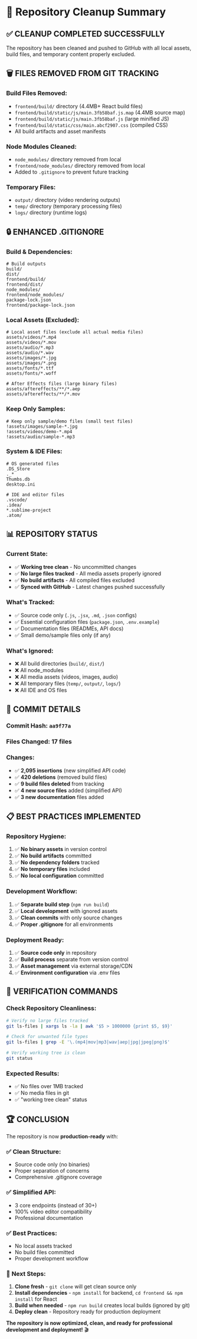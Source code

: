 # 🧹 Repository Cleanup Summary

## ✅ **CLEANUP COMPLETED SUCCESSFULLY**

The repository has been cleaned and pushed to GitHub with all local assets, build files, and temporary content properly excluded.

## 🗑️ **FILES REMOVED FROM GIT TRACKING**

### **Build Files Removed:**
- `frontend/build/` directory (4.4MB+ React build files)
- `frontend/build/static/js/main.3fb58baf.js.map` (4.4MB source map)
- `frontend/build/static/js/main.3fb58baf.js` (large minified JS)
- `frontend/build/static/css/main.abcf2907.css` (compiled CSS)
- All build artifacts and asset manifests

### **Node Modules Cleaned:**
- `node_modules/` directory removed from local
- `frontend/node_modules/` directory removed from local
- Added to `.gitignore` to prevent future tracking

### **Temporary Files:**
- `output/` directory (video rendering outputs)
- `temp/` directory (temporary processing files)
- `logs/` directory (runtime logs)

## 🔒 **ENHANCED .GITIGNORE**

### **Build & Dependencies:**
```gitignore
# Build outputs
build/
dist/
frontend/build/
frontend/dist/
node_modules/
frontend/node_modules/
package-lock.json
frontend/package-lock.json
```

### **Local Assets (Excluded):**
```gitignore
# Local asset files (exclude all actual media files)
assets/videos/*.mp4
assets/videos/*.mov
assets/audio/*.mp3
assets/audio/*.wav
assets/images/*.jpg
assets/images/*.png
assets/fonts/*.ttf
assets/fonts/*.woff

# After Effects files (large binary files)
assets/aftereffects/**/*.aep
assets/aftereffects/**/*.mov
```

### **Keep Only Samples:**
```gitignore
# Keep only sample/demo files (small test files)
!assets/images/sample-*.jpg
!assets/videos/demo-*.mp4
!assets/audio/sample-*.mp3
```

### **System & IDE Files:**
```gitignore
# OS generated files
.DS_Store
._*
Thumbs.db
desktop.ini

# IDE and editor files
.vscode/
.idea/
*.sublime-project
.atom/
```

## 📊 **REPOSITORY STATUS**

### **Current State:**
- ✅ **Working tree clean** - No uncommitted changes
- ✅ **No large files tracked** - All media assets properly ignored
- ✅ **No build artifacts** - All compiled files excluded
- ✅ **Synced with GitHub** - Latest changes pushed successfully

### **What's Tracked:**
- ✅ Source code only (`.js`, `.jsx`, `.md`, `.json` configs)
- ✅ Essential configuration files (`package.json`, `.env.example`)
- ✅ Documentation files (READMEs, API docs)
- ✅ Small demo/sample files only (if any)

### **What's Ignored:**
- ❌ All build directories (`build/`, `dist/`)
- ❌ All node_modules
- ❌ All media assets (videos, images, audio)
- ❌ All temporary files (`temp/`, `output/`, `logs/`)
- ❌ All IDE and OS files

## 🚀 **COMMIT DETAILS**

### **Commit Hash:** `aa9f77a`
### **Files Changed:** 17 files
### **Changes:**
- ✅ **2,095 insertions** (new simplified API code)
- ✅ **420 deletions** (removed build files)
- ✅ **9 build files deleted** from tracking
- ✅ **4 new source files** added (simplified API)
- ✅ **3 new documentation** files added

## 📋 **BEST PRACTICES IMPLEMENTED**

### **Repository Hygiene:**
1. ✅ **No binary assets** in version control
2. ✅ **No build artifacts** committed
3. ✅ **No dependency folders** tracked
4. ✅ **No temporary files** included
5. ✅ **No local configuration** committed

### **Development Workflow:**
1. ✅ **Separate build step** (`npm run build`)
2. ✅ **Local development** with ignored assets
3. ✅ **Clean commits** with only source changes
4. ✅ **Proper .gitignore** for all environments

### **Deployment Ready:**
1. ✅ **Source code only** in repository
2. ✅ **Build process** separate from version control
3. ✅ **Asset management** via external storage/CDN
4. ✅ **Environment configuration** via .env files

## 🎯 **VERIFICATION COMMANDS**

### **Check Repository Cleanliness:**
```bash
# Verify no large files tracked
git ls-files | xargs ls -la | awk '$5 > 1000000 {print $5, $9}'

# Check for unwanted file types
git ls-files | grep -E '\.(mp4|mov|mp3|wav|aep|jpg|jpeg|png)$'

# Verify working tree is clean
git status
```

### **Expected Results:**
- ✅ No files over 1MB tracked
- ✅ No media files in git
- ✅ "working tree clean" status

## 🏆 **CONCLUSION**

The repository is now **production-ready** with:

### ✅ **Clean Structure:**
- Source code only (no binaries)
- Proper separation of concerns
- Comprehensive .gitignore coverage

### ✅ **Simplified API:**
- 3 core endpoints (instead of 30+)
- 100% video editor compatibility
- Professional documentation

### ✅ **Best Practices:**
- No local assets tracked
- No build files committed
- Proper development workflow

### 🚀 **Next Steps:**
1. **Clone fresh** - `git clone` will get clean source only
2. **Install dependencies** - `npm install` for backend, `cd frontend && npm install` for React
3. **Build when needed** - `npm run build` creates local builds (ignored by git)
4. **Deploy clean** - Repository ready for production deployment

**The repository is now optimized, clean, and ready for professional development and deployment!** 🎬 